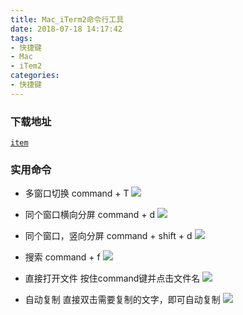 ```yaml
---
title: Mac_iTerm2命令行工具
date: 2018-07-18 14:17:42
tags:
- 快捷键
- Mac
- iTem2
categories:
- 快捷键
---
```


### 下载地址
[`item`](http://www.iterm2.com)

### 实用命令
- 多窗口切换 command + T
  ![](https://ws2.sinaimg.cn/large/006tNbRwly1fx6h4ezon3j314y0q0gp2.jpg)
<!--more-->
- 同个窗口横向分屏 command + d
  ![](https://ws3.sinaimg.cn/large/006tNbRwly1fx6h58r8goj31fm0oqgrr.jpg)

- 同个窗口，竖向分屏 command + shift + d
  ![](https://ws1.sinaimg.cn/large/006tNbRwly1fx6h5lnpyqj31fm0oqtih.jpg)

- 搜索 command + f
  ![](https://ws2.sinaimg.cn/large/006tNbRwly1fx6h61w74tj315e0mmn6v.jpg)

- 直接打开文件 按住command键并点击文件名
  ![](https://ws4.sinaimg.cn/large/006tNbRwly1fx6h6ker3sj31580mo12h.jpg)

- 自动复制 直接双击需要复制的文字，即可自动复制
  ![](https://ws2.sinaimg.cn/large/006tNbRwly1fx6h6u9oo4j315e0mmk18.jpg)

